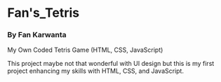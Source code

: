# Fan's_Tetris
### By Fan Karwanta
My Own Coded Tetris Game (HTML, CSS, JavaScript)

This project maybe not that wonderful with UI design but this is my first project enhancing my skills with HTML, CSS, and JavaScript.
